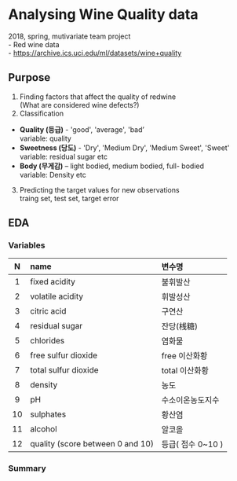 # Analysing Wine Quality data
2018, spring, mutivariate team project
<br>- Red wine data 
<br>- https://archive.ics.uci.edu/ml/datasets/wine+quality

## Purpose
1. Finding factors that affect the quality of redwine
<br>(What are considered wine defects?)
2. Classification
- **Quality (등급)** - 'good', 'average', 'bad’
<br>variable: quality
- **Sweetness (당도)** - 'Dry', 'Medium Dry', 'Medium Sweet', 'Sweet'
<br>variable: residual sugar etc
- **Body (무게감)** – light bodied, medium bodied, full- bodied
<br>variable: Density etc
3. Predicting the target values for new observations
<br>traing set, test set, target error

## EDA
### Variables
|N| name | 변수명|
|:---:|:---------|:--------|
|1|	fixed acidity|	불휘발산|
|2|	volatile acidity|	휘발성산|
|3|	citric acid|	구연산|
|4|	residual sugar|	잔당(桟糖)|
|5|	chlorides|	염화물|
|6|	free sulfur dioxide|	free 이산화황|
|7|	total sulfur dioxide|	total 이산화황|
|8|	density|	농도|
|9|	pH|	수소이온농도지수|
|10|	sulphates|	황산염|
|11|	alcohol|	알코올|
|12|	quality (score between 0 and 10)|	등급( 점수 0~10 )|


### Summary
~~~

~~~
